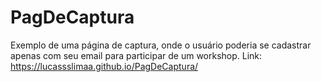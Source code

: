 # PagDeCaptura
Exemplo de uma página de captura, onde o usuário poderia se cadastrar apenas com seu email para participar de um workshop.
Link: https://lucassslimaa.github.io/PagDeCaptura/
